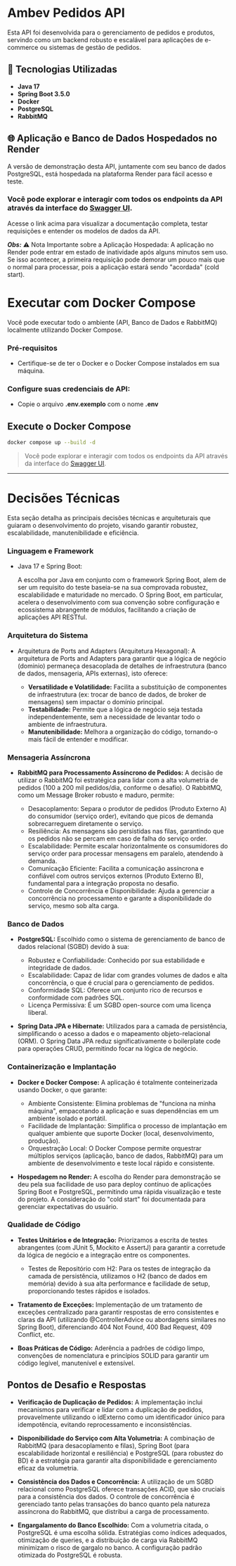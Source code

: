 # Ambev Pedidos API

Esta API foi desenvolvida para o gerenciamento de pedidos e produtos, servindo como um backend robusto e escalável para aplicações de e-commerce ou sistemas de gestão de pedidos.

## 🚀 Tecnologias Utilizadas

*   **Java 17**
*   **Spring Boot 3.5.0**
*   **Docker**
*   **PostgreSQL**
*   **RabbitMQ**

## 🌐 Aplicação e Banco de Dados Hospedados no Render
A versão de demonstração desta API, juntamente com seu banco de dados PostgreSQL, está hospedada na plataforma Render para fácil acesso e teste.

### Você pode explorar e interagir com todos os endpoints da API através da interface do [Swagger UI](https://ambev-pedidos.onrender.com/swagger-ui/index.html#/).

Acesse o link acima para visualizar a documentação completa, testar requisições e entender os modelos de dados da API.

**_Obs:_**  ⚠️ Nota Importante sobre a Aplicação Hospedada:
A aplicação no Render pode entrar em estado de inatividade após alguns minutos sem uso. Se isso acontecer, a primeira requisição pode demorar um pouco mais que o normal para processar, pois a aplicação estará sendo "acordada" (cold start).

# **Executar com Docker Compose**
Você pode executar todo o ambiente (API, Banco de Dados e RabbitMQ) localmente utilizando Docker Compose.

### **Pré-requisitos**
- Certifique-se de ter o Docker e o Docker Compose instalados em sua máquina.

### **Configure suas credenciais de API:**
- Copie o arquivo **.env.exemplo** com o nome **.env**

## **Execute o Docker Compose**
```bash
docker compose up --build -d
```

> Você pode explorar e interagir com todos os endpoints da API através da interface do [Swagger UI](http://localhost:8080/swagger-ui/index.html).

---
# Decisões Técnicas

Esta seção detalha as principais decisões técnicas e arquiteturais que guiaram o desenvolvimento do projeto, visando garantir robustez, escalabilidade, manutenibilidade e eficiência.

### Linguagem e Framework

- Java 17 e Spring Boot:

    A escolha por Java em conjunto com o framework Spring Boot, alem de ser um requisito do teste baseia-se na sua comprovada robustez, escalabilidade e maturidade no mercado. O Spring Boot, em particular, acelera o desenvolvimento com sua convenção sobre configuração e ecossistema abrangente de módulos, facilitando a criação de aplicações API RESTful.

### Arquitetura do Sistema
- Arquitetura de Ports and Adapters (Arquitetura Hexagonal): A arquitetura de Ports and Adapters para garantir que a lógica de negócio (dominio) permaneça desacoplada de detalhes de infraestrutura (banco de dados, mensageria, APIs externas), isto oferece:

    - **Versatilidade e Volatilidade:** Facilita a substituição de componentes de infraestrutura (ex: trocar de banco de dados, de broker de mensagens) sem impactar o domínio principal.
    - **Testabilidade:** Permite que a lógica de negócio seja testada independentemente, sem a necessidade de levantar todo o ambiente de infraestrutura.
    - **Manutenibilidade:** Melhora a organização do código, tornando-o mais fácil de entender e modificar.

### Mensageria Assíncrona
- **RabbitMQ para Processamento Assíncrono de Pedidos:** A decisão de utilizar o RabbitMQ foi estratégica para lidar com a alta volumetria de pedidos (100 a 200 mil pedidos/dia, conforme o desafio). O RabbitMQ, como um Message Broker robusto e maduro, permite:

    - Desacoplamento: Separa o produtor de pedidos (Produto Externo A) do consumidor (serviço order), evitando que picos de demanda sobrecarreguem diretamente o serviço.
    - Resiliência: As mensagens são persistidas nas filas, garantindo que os pedidos não se percam em caso de falha do serviço order.
    - Escalabilidade: Permite escalar horizontalmente os consumidores do serviço order para processar mensagens em paralelo, atendendo à demanda.
    - Comunicação Eficiente: Facilita a comunicação assíncrona e confiável com outros serviços externos (Produto Externo B), fundamental para a integração proposta no desafio.
    - Controle de Concorrência e Disponibilidade: Ajuda a gerenciar a concorrência no processamento e garante a disponibilidade do serviço, mesmo sob alta carga.

### Banco de Dados
- **PostgreSQL:** Escolhido como o sistema de gerenciamento de banco de dados relacional (SGBD) devido à sua:
    - Robustez e Confiabilidade: Conhecido por sua estabilidade e integridade de dados.
    - Escalabilidade: Capaz de lidar com grandes volumes de dados e alta concorrência, o que é crucial para o gerenciamento de pedidos.
    - Conformidade SQL: Oferece um conjunto rico de recursos e conformidade com padrões SQL.
    - Licença Permissiva: É um SGBD open-source com uma licença liberal.
  

- **Spring Data JPA e Hibernate:** Utilizados para a camada de persistência, simplificando o acesso a dados e o mapeamento objeto-relacional (ORM). O Spring Data JPA reduz significativamente o boilerplate code para operações CRUD, permitindo focar na lógica de negócio.

### Containerização e Implantação
- **Docker e Docker Compose:** A aplicação é totalmente conteinerizada usando Docker, o que garante:
    - Ambiente Consistente: Elimina problemas de "funciona na minha máquina", empacotando a aplicação e suas dependências em um ambiente isolado e portátil.
    - Facilidade de Implantação: Simplifica o processo de implantação em qualquer ambiente que suporte Docker (local, desenvolvimento, produção).
    - Orquestração Local: O Docker Compose permite orquestrar múltiplos serviços (aplicação, banco de dados, RabbitMQ) para um ambiente de desenvolvimento e teste local rápido e consistente.


- **Hospedagem no Render:** A escolha do Render para demonstração se deu pela sua facilidade de uso para deploy contínuo de aplicações Spring Boot e PostgreSQL, permitindo uma rápida visualização e teste do projeto. A consideração do "cold start" foi documentada para gerenciar expectativas do usuário.

### Qualidade de Código
- **Testes Unitários e de Integração:** Priorizamos a escrita de testes abrangentes (com JUnit 5, Mockito e AssertJ) para garantir a corretude da lógica de negócio e a integração entre os componentes.
    - Testes de Repositório com H2: Para os testes de integração da camada de persistência, utilizamos o H2 (banco de dados em memória) devido à sua alta performance e facilidade de setup, proporcionando testes rápidos e isolados.


- **Tratamento de Exceções:** Implementação de um tratamento de exceções centralizado para garantir respostas de erro consistentes e claras da API (utilizando @ControllerAdvice ou abordagens similares no Spring Boot), diferenciando 404 Not Found, 400 Bad Request, 409 Conflict, etc.
- **Boas Práticas de Código:** Aderência a padrões de código limpo, convenções de nomenclatura e princípios SOLID para garantir um código legível, manutenível e extensível.

## Pontos de Desafio e Respostas
- **Verificação de Duplicação de Pedidos:** A implementação inclui mecanismos para verificar e lidar com a duplicação de pedidos, provavelmente utilizando o idExterno como um identificador único para idempotência, evitando reprocessamento e inconsistências.


- **Disponibilidade do Serviço com Alta Volumetria:** A combinação de RabbitMQ (para desacoplamento e filas), Spring Boot (para escalabilidade horizontal e resiliência) e PostgreSQL (para robustez do BD) é a estratégia para garantir alta disponibilidade e gerenciamento eficaz da volumetria.


- **Consistência dos Dados e Concorrência:** A utilização de um SGBD relacional como PostgreSQL oferece transações ACID, que são cruciais para a consistência dos dados. O controle de concorrência é gerenciado tanto pelas transações do banco quanto pela natureza assíncrona do RabbitMQ, que distribui a carga de processamento.


- **Engargalamento do Banco Escolhido:** Com a volumetria citada, o PostgreSQL é uma escolha sólida. Estratégias como índices adequados, otimização de queries, e a distribuição de carga via RabbitMQ minimizam o risco de gargalo no banco. A configuração padrão otimizada do PostgreSQL é robusta.